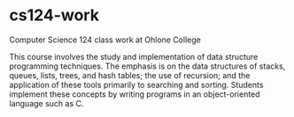 # cs124-work
Computer Science 124 class work at Ohlone College

This course involves the study and implementation of data structure programming techniques. The emphasis is on the data structures of stacks, queues, lists, trees, and hash tables; the use of recursion; and the application of these tools primarily to searching and sorting. Students implement these concepts by writing programs in an object-oriented language such as C.
